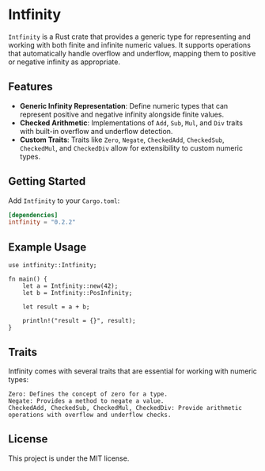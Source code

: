 # Intfinity

`Intfinity` is a Rust crate that provides a generic type for representing and working with both finite and infinite numeric values. It supports operations that automatically handle overflow and underflow, mapping them to positive or negative infinity as appropriate.

## Features

- **Generic Infinity Representation**: Define numeric types that can represent positive and negative infinity alongside finite values.
- **Checked Arithmetic**: Implementations of `Add`, `Sub`, `Mul`, and `Div` traits with built-in overflow and underflow detection.
- **Custom Traits**: Traits like `Zero`, `Negate`, `CheckedAdd`, `CheckedSub`, `CheckedMul`, and `CheckedDiv` allow for extensibility to custom numeric types.

## Getting Started

Add `Intfinity` to your `Cargo.toml`:

```toml
[dependencies]
intfinity = "0.2.2"
```

## Example Usage
```
use intfinity::Intfinity;

fn main() {
    let a = Intfinity::new(42);
    let b = Intfinity::PosInfinity;
    
    let result = a + b;
    
    println!("result = {}", result);
}
```

## Traits

Intfinity comes with several traits that are essential for working with numeric types:

    Zero: Defines the concept of zero for a type.
    Negate: Provides a method to negate a value.
    CheckedAdd, CheckedSub, CheckedMul, CheckedDiv: Provide arithmetic operations with overflow and underflow checks.

## License
This project is under the MIT license.


